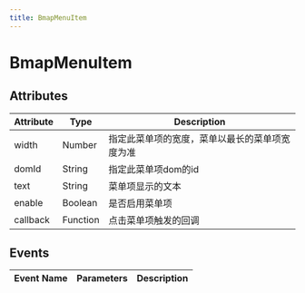 ```yaml
---
title: BmapMenuItem
---
```

# BmapMenuItem

## Attributes
Attribute | Type | Description
---|---|---|
width | Number | 指定此菜单项的宽度，菜单以最长的菜单项宽度为准
domId | String | 指定此菜单项dom的id
text | String | 菜单项显示的文本
enable | Boolean | 是否启用菜单项
callback | Function | 点击菜单项触发的回调

## Events

Event Name | Parameters | Description
---|---|---|
